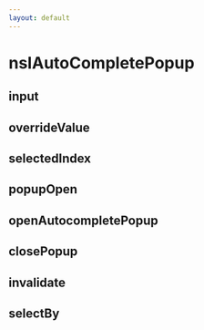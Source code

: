 ```yaml
---
layout: default
---
```


# nsIAutoCompletePopup #

## input ##

## overrideValue ##

## selectedIndex ##

## popupOpen ##

## openAutocompletePopup ##

## closePopup ##

## invalidate ##

## selectBy ##
